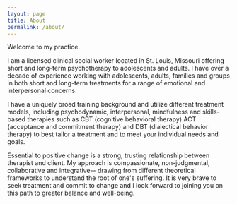 ```yaml
---
layout: page
title: About
permalink: /about/
---
```


Welcome to my practice.

I am a licensed clinical social worker located in St. Louis, Missouri offering short and long-term psychotherapy to adolescents and adults. I have over a decade of experience working with adolescents, adults, families and groups in both short and long-term treatments for a range of emotional and interpersonal concerns. 

I have a uniquely broad training background and utilize different treatment models, including psychodynamic, interpersonal, mindfulness and skills-based therapies such as CBT (cognitive behavioral therapy) ACT (acceptance and commitment therapy) and DBT (dialectical behavior therapy) to best tailor a treatment and to meet your individual needs and goals. 

Essential to positive change is a strong, trusting relationship between therapist and client. My approach is compassionate, non-judgmental, collaborative and integrative-- drawing from different theoretical frameworks to understand the root of one's suffering. It is very brave to seek treatment and commit to change and I look forward to joining you on this path to greater balance and well-being.


<!--amp-img width="600" height="300" layout="responsive" src="http://lorempixel.com/600/300/sports"></amp-img-->


